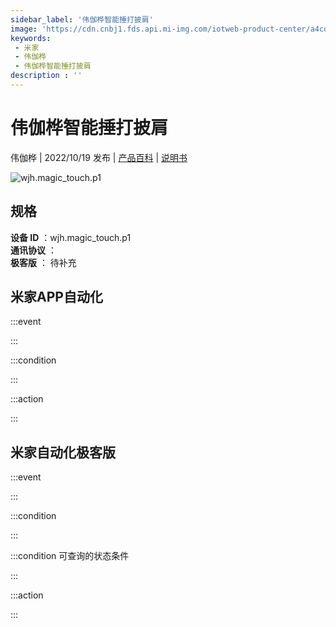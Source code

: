 ```yaml
---
sidebar_label: '伟伽桦智能捶打披肩'
image: 'https://cdn.cnbj1.fds.api.mi-img.com/iotweb-product-center/a4cd15f6c3b6f1d93325a6381a9d3c6a_1653977922552.png?GalaxyAccessKeyId=AKVGLQWBOVIRQ3XLEW&Expires=9223372036854775807&Signature=ZzDQPI1azM75ccocsqZGShauW9U='
keywords: 
 - 米家
 - 伟伽桦
 - 伟伽桦智能捶打披肩
description : ''
---
```

# 伟伽桦智能捶打披肩

伟伽桦 | 2022/10/19 发布 | [产品百科](https://home.mi.com/webapp/content/baike/product/index.html?model=wjh.magic_touch.p1/) | [说明书](https://home.mi.com/views/introduction.html?model=wjh.magic_touch.p1&region=cn)

![wjh.magic_touch.p1](https://cdn.cnbj1.fds.api.mi-img.com/iotweb-product-center/a4cd15f6c3b6f1d93325a6381a9d3c6a_1653977922552.png?GalaxyAccessKeyId=AKVGLQWBOVIRQ3XLEW&Expires=9223372036854775807&Signature=ZzDQPI1azM75ccocsqZGShauW9U=)

## 规格  
> 
**设备 ID** ：wjh.magic_touch.p1  
**通讯协议** ：  
**极客版**  ： 待补充 


## 米家APP自动化  

:::event  

:::

:::condition  

:::

:::action   

:::

## 米家自动化极客版  

:::event  

:::

:::condition  

:::

:::condition 可查询的状态条件  

:::

:::action  

:::

        
